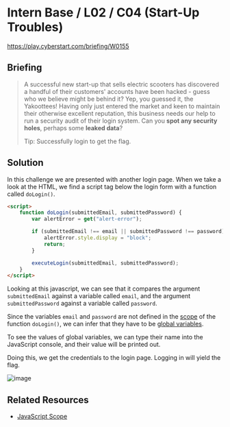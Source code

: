 # Intern Base / L02 / C04 (Start-Up Troubles)

https://play.cyberstart.com/briefing/W0155

## Briefing

> A successful new start-up that sells electric scooters has discovered a handful of their customers' accounts have been hacked - guess who we believe might be behind it? Yep, you guessed it, the Yakoottees! Having only just entered the market and keen to maintain their otherwise excellent reputation, this business needs our help to run a security audit of their login system. Can you **spot any security holes**, perhaps some **leaked data**?
>
> Tip: Successfully login to get the flag.

## Solution

In this challenge we are presented with another login page. When we take a look at the HTML, we find a script tag below the login form with a function called `doLogin()`.

```html
<script>
	function doLogin(submittedEmail, submittedPassword) {
		var alertError = get("alert-error");

		if (submittedEmail !== email || submittedPassword !== password) {
			alertError.style.display = "block";
			return;
		}

		executeLogin(submittedEmail, submittedPassword);
	}
</script>
```

Looking at this javascript, we can see that it compares the argument `submittedEmail` against a variable called `email`, and the argument `submittedPassword` against a variable called `password`.

Since the variables `email` and `password` are not defined in the [scope](https://www.w3schools.com/js/js_scope.asp) of the function `doLogin()`, we can infer that they have to be [global variables](https://www.w3schools.com/js/js_scope.asp).

To see the values of global variables, we can type their name into the JavaScript console, and their value will be printed out.

Doing this, we get the credentials to the login page. Logging in will yield the flag.

![image](https://user-images.githubusercontent.com/49880655/196240939-823d4151-e601-4acc-bec3-e528689b8405.png)

## Related Resources

* [JavaScript Scope](https://www.w3schools.com/js/js_scope.asp)